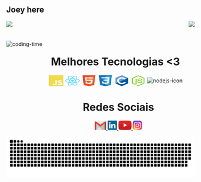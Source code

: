## Joey here

<div>
  
  <img  height="180em" src="https://github-readme-stats.vercel.app/api?username=Yoaikun&show_icons=true&theme=draculaby&include_all_commits=true&count_private=true"/>
  <img align="right" height="180em" src="https://github-readme-stats.vercel.app/api/top-langs/?username=Yoaikun&layout=compact&langs_count=16&theme=dracula"/>
</div>
<br>

<div  align="center"> 
  <div style="display: inline_block"><br>
    <img align="left" height="250" alt="coding-time" src="code.gif">
    <h1 align="center">Melhores Tecnologias <3</h1>
    <img align="center" height="30" width="40" alt="js-icon"  src="https://raw.githubusercontent.com/devicons/devicon/master/icons/javascript/javascript-plain.svg">
    <img align="center" height="30" width="40" alt="react-icon" src="https://raw.githubusercontent.com/devicons/devicon/master/icons/react/react-original.svg">
    <img align="center" height="30" width="40" alt="html-icon" src="https://raw.githubusercontent.com/devicons/devicon/master/icons/html5/html5-original.svg">
    <img align="center" height="30" width="40" alt="css-icon" src="https://raw.githubusercontent.com/devicons/devicon/master/icons/css3/css3-original.svg">
    <img align="center" height="30" width="40" alt="c-icon" src="https://raw.githubusercontent.com/devicons/devicon/master/icons/c/c-original.svg">
    <img align="center" height="30" width="40" alt="nodejs-icon" src="https://raw.githubusercontent.com/devicons/devicon/master/icons/nodejs/nodejs-original.svg">
    <img align="center" height="30" width="40" alt="nodejs-icon" src="https://raw.githubusercontent.com/jmnote/z-icons/master/svg/cpp.svg">
   </div>
    
  
  <h1 align="center">Redes Sociais</h1>
    <a href = "mailto: joeyalan50@gmail.com">
      <img width="30" src="gmail.svg">
    </a>
    <a href = "https://www.linkedin.com/in/joey-kun-932111272/">
      <img width="25" src="linkedin.svg">
    </a>
    <a href = "https://www.youtube.com/@joey-kun-6220/videos">
      <img width="35" src="youtube.svg">
    </a>
    <a href = "https://www.instagram.com/joeyalan_/">
      <img width="25" src="instagram.png">
    </a>
</div>
  
![Snake animation](https://github.com/Yoaikun/Yoaikun/blob/output/github-contribution-grid-snake.svg)
